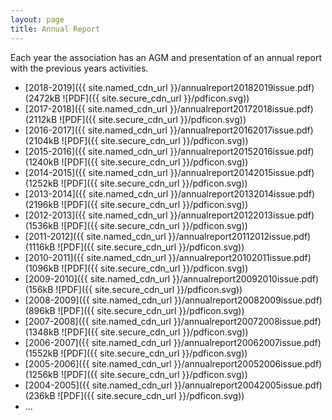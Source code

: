 ```yaml
---
layout: page
title: Annual Report
---
```

Each year the association has an AGM and presentation of an annual report
with the previous years activities.

* [2018-2019]({{ site.named_cdn_url }}/annualreport20182019issue.pdf) (2472kB ![PDF]({{ site.secure_cdn_url }}/pdficon.svg))
* [2017-2018]({{ site.named_cdn_url }}/annualreport20172018issue.pdf) (2112kB ![PDF]({{ site.secure_cdn_url }}/pdficon.svg))
* [2016-2017]({{ site.named_cdn_url }}/annualreport20162017issue.pdf) (2104kB ![PDF]({{ site.secure_cdn_url }}/pdficon.svg))
* [2015-2016]({{ site.named_cdn_url }}/annualreport20152016issue.pdf) (1240kB ![PDF]({{ site.secure_cdn_url }}/pdficon.svg))
* [2014-2015]({{ site.named_cdn_url }}/annualreport20142015issue.pdf) (1252kB ![PDF]({{ site.secure_cdn_url }}/pdficon.svg))
* [2013-2014]({{ site.named_cdn_url }}/annualreport20132014issue.pdf) (2196kB ![PDF]({{ site.secure_cdn_url }}/pdficon.svg))
* [2012-2013]({{ site.named_cdn_url }}/annualreport20122013issue.pdf) (1536kB ![PDF]({{ site.secure_cdn_url }}/pdficon.svg))
* [2011-2012]({{ site.named_cdn_url }}/annualreport20112012issue.pdf) (1116kB ![PDF]({{ site.secure_cdn_url }}/pdficon.svg))
* [2010-2011]({{ site.named_cdn_url }}/annualreport20102011issue.pdf) (1096kB ![PDF]({{ site.secure_cdn_url }}/pdficon.svg))
* [2009-2010]({{ site.named_cdn_url }}/annualreport20092010issue.pdf) (156kB ![PDF]({{ site.secure_cdn_url }}/pdficon.svg))
* [2008-2009]({{ site.named_cdn_url }}/annualreport20082009issue.pdf) (896kB ![PDF]({{ site.secure_cdn_url }}/pdficon.svg))
* [2007-2008]({{ site.named_cdn_url }}/annualreport20072008issue.pdf) (1348kB ![PDF]({{ site.secure_cdn_url }}/pdficon.svg))
* [2006-2007]({{ site.named_cdn_url }}/annualreport20062007issue.pdf) (1552kB ![PDF]({{ site.secure_cdn_url }}/pdficon.svg))
* [2005-2006]({{ site.named_cdn_url }}/annualreport20052006issue.pdf) (1256kB ![PDF]({{ site.secure_cdn_url }}/pdficon.svg))
* [2004-2005]({{ site.named_cdn_url }}/annualreport20042005issue.pdf) (236kB ![PDF]({{ site.secure_cdn_url }}/pdficon.svg))
* ...
